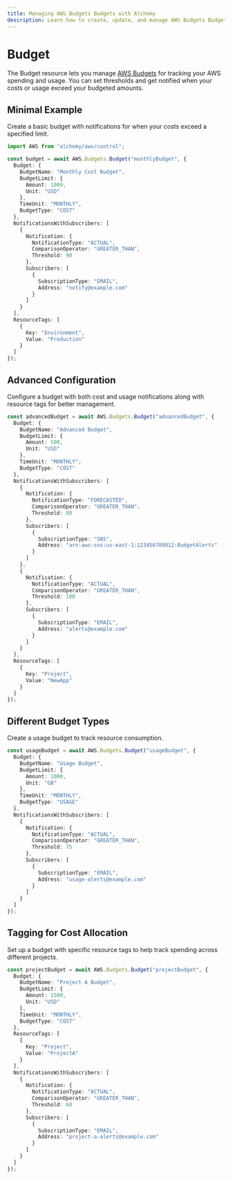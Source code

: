 ```yaml
---
title: Managing AWS Budgets Budgets with Alchemy
description: Learn how to create, update, and manage AWS Budgets Budgets using Alchemy Cloud Control.
---
```


# Budget

The Budget resource lets you manage [AWS Budgets](https://docs.aws.amazon.com/budgets/latest/userguide/) for tracking your AWS spending and usage. You can set thresholds and get notified when your costs or usage exceed your budgeted amounts.

## Minimal Example

Create a basic budget with notifications for when your costs exceed a specified limit.

```ts
import AWS from "alchemy/aws/control";

const budget = await AWS.Budgets.Budget("monthlyBudget", {
  Budget: {
    BudgetName: "Monthly Cost Budget",
    BudgetLimit: {
      Amount: 1000,
      Unit: "USD"
    },
    TimeUnit: "MONTHLY",
    BudgetType: "COST"
  },
  NotificationsWithSubscribers: [
    {
      Notification: {
        NotificationType: "ACTUAL",
        ComparisonOperator: "GREATER_THAN",
        Threshold: 90
      },
      Subscribers: [
        {
          SubscriptionType: "EMAIL",
          Address: "notify@example.com"
        }
      ]
    }
  ],
  ResourceTags: [
    {
      Key: "Environment",
      Value: "Production"
    }
  ]
});
```

## Advanced Configuration

Configure a budget with both cost and usage notifications along with resource tags for better management.

```ts
const advancedBudget = await AWS.Budgets.Budget("advancedBudget", {
  Budget: {
    BudgetName: "Advanced Budget",
    BudgetLimit: {
      Amount: 500,
      Unit: "USD"
    },
    TimeUnit: "MONTHLY",
    BudgetType: "COST"
  },
  NotificationsWithSubscribers: [
    {
      Notification: {
        NotificationType: "FORECASTED",
        ComparisonOperator: "GREATER_THAN",
        Threshold: 80
      },
      Subscribers: [
        {
          SubscriptionType: "SNS",
          Address: "arn:aws:sns:us-east-1:123456789012:BudgetAlerts"
        }
      ]
    },
    {
      Notification: {
        NotificationType: "ACTUAL",
        ComparisonOperator: "GREATER_THAN",
        Threshold: 100
      },
      Subscribers: [
        {
          SubscriptionType: "EMAIL",
          Address: "alerts@example.com"
        }
      ]
    }
  ],
  ResourceTags: [
    {
      Key: "Project",
      Value: "NewApp"
    }
  ]
});
```

## Different Budget Types

Create a usage budget to track resource consumption.

```ts
const usageBudget = await AWS.Budgets.Budget("usageBudget", {
  Budget: {
    BudgetName: "Usage Budget",
    BudgetLimit: {
      Amount: 1000,
      Unit: "GB"
    },
    TimeUnit: "MONTHLY",
    BudgetType: "USAGE"
  },
  NotificationsWithSubscribers: [
    {
      Notification: {
        NotificationType: "ACTUAL",
        ComparisonOperator: "GREATER_THAN",
        Threshold: 75
      },
      Subscribers: [
        {
          SubscriptionType: "EMAIL",
          Address: "usage-alerts@example.com"
        }
      ]
    }
  ]
});
```

## Tagging for Cost Allocation

Set up a budget with specific resource tags to help track spending across different projects.

```ts
const projectBudget = await AWS.Budgets.Budget("projectBudget", {
  Budget: {
    BudgetName: "Project A Budget",
    BudgetLimit: {
      Amount: 1500,
      Unit: "USD"
    },
    TimeUnit: "MONTHLY",
    BudgetType: "COST"
  },
  ResourceTags: [
    {
      Key: "Project",
      Value: "ProjectA"
    }
  ],
  NotificationsWithSubscribers: [
    {
      Notification: {
        NotificationType: "ACTUAL",
        ComparisonOperator: "GREATER_THAN",
        Threshold: 60
      },
      Subscribers: [
        {
          SubscriptionType: "EMAIL",
          Address: "project-a-alerts@example.com"
        }
      ]
    }
  ]
});
```